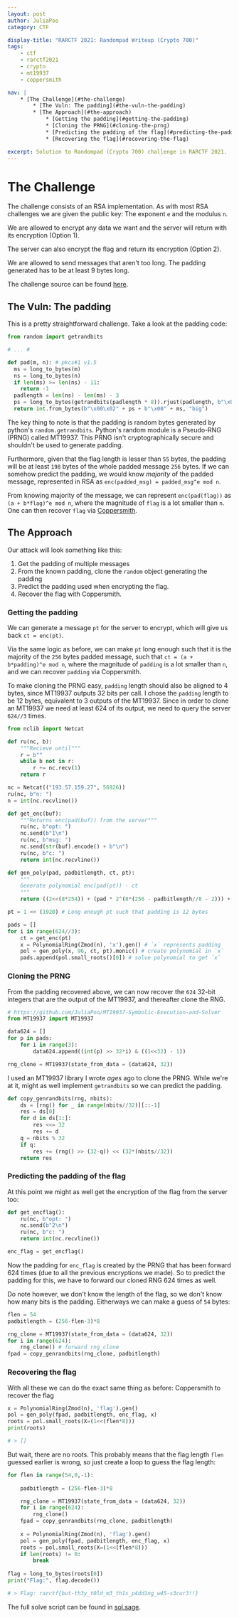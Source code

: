 ```yaml
---
layout: post
author: JuliaPoo
category: CTF

display-title: "RARCTF 2021: Randompad Writeup (Crypto 700)"
tags:
    - ctf
    - rarctf2021
    - crypto
    - mt19937
    - coppersmith

nav: |
    * [The Challenge](#the-challenge)
        * [The Vuln: The padding](#the-vuln-the-padding)
        * [The Approach](#the-approach)
            * [Getting the padding](#getting-the-padding)
            * [Cloning the PRNG](#cloning-the-prng)
            * [Predicting the padding of the flag](#predicting-the-padding-of-the-flag)
            * [Recovering the flag](#recovering-the-flag)

excerpt: Solution to Randompad (Crypto 700) challenge in RARCTF 2021.
---
```


# The Challenge

The challenge consists of an RSA implementation. As with most RSA challenges we are given the public key: The exponent `e` and the modulus `n`.

We are allowed to encrypt any data we want and the server will return with its encryption (Option 1).

The server can also encrypt the flag and return its encryption (Option 2).

We are allowed to send messages that aren't too long. The padding generated has to be at least 9 bytes long.

The challenge source can be found [here](/assets/posts/2021-08-13-randompad-writeup/randompad.py).

## The Vuln: The padding

This is a pretty straightforward challenge. Take a look at the padding code:

```python
from random import getrandbits

# ... #

def pad(m, n): # pkcs#1 v1.5
  ms = long_to_bytes(m)
  ns = long_to_bytes(n)
  if len(ms) >= len(ns) - 11:
    return -1
  padlength = len(ns) - len(ms) - 3
  ps = long_to_bytes(getrandbits(padlength * 8)).rjust(padlength, b"\x00")
  return int.from_bytes(b"\x00\x02" + ps + b"\x00" + ms, "big")
```

The key thing to note is that the padding is random bytes generated by python's `random.getrandbits`. Python's random module is a Pseudo-RNG (PRNG) called MT19937. This PRNG isn't cryptographically secure and shouldn't be used to generate padding.

Furthermore, given that the flag length is lesser than `55` bytes, the padding will be at least `198` bytes of the whole padded message `256` bytes. If we can somehow predict the padding, we would know _majority_ of the padded message, represented in RSA as `enc(padded_msg) = padded_msg^e mod n`.

From knowing majority of the message, we can represent `enc(pad(flag))` as `(a + b*flag)^e mod n`, where the magnitude of `flag` is a lot smaller than `n`. One can then recover `flag` via [Coppersmith](https://en.wikipedia.org/wiki/Coppersmith_method).

## The Approach

Our attack will look something like this:

1. Get the padding of multiple messages
2. From the known padding, clone the `random` object generating the padding
3. Predict the padding used when encrypting the flag.
4. Recover the flag with Coppersmith.

### Getting the padding

We can generate a message `pt` for the server to encrypt, which will give us back `ct = enc(pt)`.

Via the same logic as before, we can make `pt` long enough such that it is the majority of the `256` bytes padded message, such that `ct = (a + b*padding)^e mod n`, where the magnitude of `padding` is a lot smaller than `n`, and we can recover `padding` via Coppersmith.

To make cloning the PRNG easy, `padding` length should also be aligned to 4 bytes, since MT19937 outputs 32 bits per call. I chose the `padding` length to be 12 bytes, equivalent to 3 outputs of the MT19937. Since in order to clone an MT19937 we need at least 624 of its output, we need to query the server `624//3` times.

```python
from nclib import Netcat

def ru(nc, b):
    """Recieve until"""
    r = b""
    while b not in r:
        r += nc.recv(1)
    return r

nc = Netcat(("193.57.159.27", 56926))
ru(nc, b"n: ")
n = int(nc.recvline())

def get_enc(buf):
    """Returns enc(pad(buf)) from the server"""
    ru(nc, b"opt: ")
    nc.send(b"1\n")
    ru(nc, b"msg: ")
    nc.send(str(buf).encode() + b"\n")
    ru(nc, b"c: ")
    return int(nc.recvline())

def gen_poly(pad, padbitlength, ct, pt):
    """
    Generate polynomial enc(pad(pt)) - ct
    """
    return ((2<<(8*254)) + (pad * 2^(8*(256 - padbitlength//8 - 2))) + pt)^e - ct

pt = 1 << (1920) # Long enough pt such that padding is 12 bytes

pads = []
for i in range(624//3):
    ct = get_enc(pt)
    x = PolynomialRing(Zmod(n), 'x').gen() # `x` represents padding
    pol = gen_poly(x, 96, ct, pt).monic() # create polynomial in `x`
    pads.append(pol.small_roots()[0]) # solve polynomial to get `x`
```

### Cloning the PRNG

From the padding recovered above, we can now recover the `624` 32-bit integers that are the output of the MT19937, and thereafter clone the RNG.

```python
# https://github.com/JuliaPoo/MT19937-Symbolic-Execution-and-Solver
from MT19937 import MT19937

data624 = []
for p in pads:
    for i in range(3):
        data624.append((int(p) >> 32*i) & ((1<<32) - 1))

rng_clone = MT19937(state_from_data = (data624, 32))
```

I used an MT19937 library I wrote _ages_ ago to clone the PRNG. While we're at it, might as well implement `getrandbits` so we can predict the padding.

```python
def copy_genrandbits(rng, nbits):
    ds = [rng() for _ in range(nbits//32)][::-1]
    res = ds[0]
    for d in ds[1:]:
        res <<= 32
        res += d
    q = nbits % 32
    if q:
        res += (rng() >> (32-q)) << (32*(nbits//32))
    return res
```


### Predicting the padding of the flag

At this point we might as well get the encryption of the flag from the server too:

```python
def get_encflag():
    ru(nc, b"opt: ")
    nc.send(b"2\n")
    ru(nc, b"c: ")
    return int(nc.recvline())

enc_flag = get_encflag()
```

Now the padding for `enc_flag` is created by the PRNG that has been forward 624 times (due to all the previous encryptions we made). So to predict the padding for this, we have to forward our cloned RNG 624 times as well.

Do note however, we don't know the length of the flag, so we don't know how many bits is the padding. Eitherways we can make a guess of `54` bytes:

```python
flen = 54
padbitlength = (256-flen-3)*8

rng_clone = MT19937(state_from_data = (data624, 32))
for i in range(624):
    rng_clone() # forward rng_clone
fpad = copy_genrandbits(rng_clone, padbitlength)
```

### Recovering the flag

With all these we can do the exact same thing as before: Coppersmith to recover the flag

```python
x = PolynomialRing(Zmod(n), 'flag').gen()
pol = gen_poly(fpad, padbitlength, enc_flag, x)
roots = pol.small_roots(X=(1<<(flen*8)))
print(roots)

# > []
```

But wait, there are no roots. This probably means that the flag length `flen` guessed earlier is wrong, so just create a loop to guess the flag length:

```python
for flen in range(54,0,-1):
    
    padbitlength = (256-flen-3)*8

    rng_clone = MT19937(state_from_data = (data624, 32))
    for i in range(624):
        rng_clone()
    fpad = copy_genrandbits(rng_clone, padbitlength)
    
    x = PolynomialRing(Zmod(n), 'flag').gen()
    pol = gen_poly(fpad, padbitlength, enc_flag, x)
    roots = pol.small_roots(X=(1<<(flen*8)))
    if len(roots) != 0:
        break
        
flag = long_to_bytes(roots[0])
print("Flag:", flag.decode())

# > Flag: rarctf{but-th3y_t0ld_m3_th1s_p4dd1ng_w45-s3cur3!!}
```

The full solve script can be found in [sol.sage](/assets/posts/2021-08-13-randompad-writeup/sol.sage).


